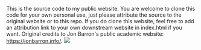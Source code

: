 This is the source code to my public website. You are welcome to clone this code for your own personal use, just please attribute the source to the original website or to this repo. If you do clone this website, feel free to add an attribution link to your own downstream website in index.html if you want. Original credits to Jon Barron's public academic website: https://jonbarron.info/.
![](https://komarev.com/ghpvc/?username=abhilashcsingh)
